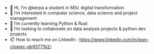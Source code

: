 - 👋 Hi, I’m @kerpa a student in MSc digital transformation
- 👀 I’m interested in computer science, data science and project management
- 🌱 I’m currently learning Python & Rust
- 💞️ I’m looking to collaborate on data analysis projects & python dev projects
- 📫 How to reach me on LinkedIn : https://www.linkedin.com/in/jean-cloarec-ab93771b2/

<!---
kerpa/kerpa is a ✨ special ✨ repository because its `README.md` (this file) appears on your GitHub profile.
You can click the Preview link to take a look at your changes.
--->
